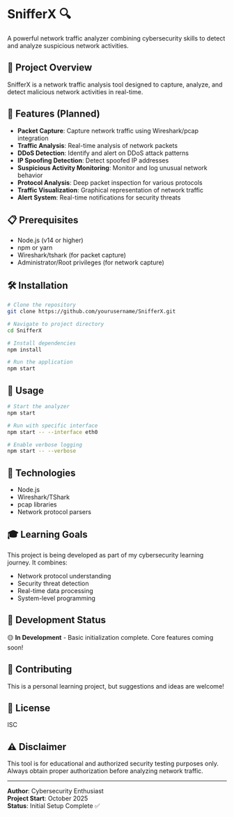 # SnifferX 🔍

A powerful network traffic analyzer combining cybersecurity skills to detect and analyze suspicious network activities.

## 🎯 Project Overview

SnifferX is a network traffic analysis tool designed to capture, analyze, and detect malicious network activities in real-time.

## 🚀 Features (Planned)

- **Packet Capture**: Capture network traffic using Wireshark/pcap integration
- **Traffic Analysis**: Real-time analysis of network packets
- **DDoS Detection**: Identify and alert on DDoS attack patterns
- **IP Spoofing Detection**: Detect spoofed IP addresses
- **Suspicious Activity Monitoring**: Monitor and log unusual network behavior
- **Protocol Analysis**: Deep packet inspection for various protocols
- **Traffic Visualization**: Graphical representation of network traffic
- **Alert System**: Real-time notifications for security threats

## 📋 Prerequisites

- Node.js (v14 or higher)
- npm or yarn
- Wireshark/tshark (for packet capture)
- Administrator/Root privileges (for network capture)

## 🛠️ Installation

```bash
# Clone the repository
git clone https://github.com/yourusername/SnifferX.git

# Navigate to project directory
cd SnifferX

# Install dependencies
npm install

# Run the application
npm start
```

## 📖 Usage

```bash
# Start the analyzer
npm start

# Run with specific interface
npm start -- --interface eth0

# Enable verbose logging
npm start -- --verbose
```

## 🔧 Technologies

- Node.js
- Wireshark/TShark
- pcap libraries
- Network protocol parsers

## 🎓 Learning Goals

This project is being developed as part of my cybersecurity learning journey. It combines:
- Network protocol understanding
- Security threat detection
- Real-time data processing
- System-level programming

## 📝 Development Status

🟡 **In Development** - Basic initialization complete. Core features coming soon!

## 🤝 Contributing

This is a personal learning project, but suggestions and ideas are welcome!

## 📄 License

ISC

## ⚠️ Disclaimer

This tool is for educational and authorized security testing purposes only. Always obtain proper authorization before analyzing network traffic.

---

**Author**: Cybersecurity Enthusiast  
**Project Start**: October 2025  
**Status**: Initial Setup Complete ✅
